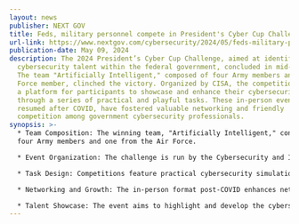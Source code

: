 ```yaml
---
layout: news
publisher: NEXT GOV
title: Feds, military personnel compete in President's Cyber Cup Challenge
url-link: https://www.nextgov.com/cybersecurity/2024/05/feds-military-personnel-compete-presidents-cyber-cup-challenge/396446/
publication-date: May 09, 2024
description: The 2024 President’s Cyber Cup Challenge, aimed at identifying top
  cybersecurity talent within the federal government, concluded in mid-April.
  The team "Artificially Intelligent," composed of four Army members and one Air
  Force member, clinched the victory. Organized by CISA, the competition offered
  a platform for participants to showcase and enhance their cybersecurity skills
  through a series of practical and playful tasks. These in-person events,
  resumed after COVID, have fostered valuable networking and friendly
  competition among government cybersecurity professionals.
synopsis: >-
  * Team Composition: The winning team, "Artificially Intelligent," consisted of
  four Army members and one from the Air Force.

  * Event Organization: The challenge is run by the Cybersecurity and Infrastructure Security Agency (CISA) and includes multiple rounds of cybersecurity-related tasks.

  * Task Design: Competitions feature practical cybersecurity simulations and more creative challenges like spaceship-themed games.

  * Networking and Growth: The in-person format post-COVID enhances networking among participants and fosters a competitive yet collegial atmosphere.

  * Talent Showcase: The event aims to highlight and develop the cybersecurity capabilities already present within the federal workforce.
---
```

